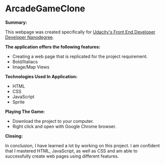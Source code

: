 # ArcadeGameClone

**Summary:**

This webpage was created specifically for [Udacity's Front End Developer Developer Nanodegree](https://www.udacity.com).

**The application offers the following features:**

* Creating a web page that is replicated for the project requirement.
* Bold/Italiacs
* Image/Map Views

**Technologies Used In Application:**

* HTML
* CSS
* JavaScript
* Sprite

**Playing The Game:**

* Download the project to your computer.
* Right click and open with Google Chrome browser.

**Closing:**

In conclusion, I have learned a lot by working on this project. I am confident that I mastered HTML, JavaScript, as well as CSS and am able to successfully create web pages using different features.
